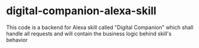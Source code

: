 # digital-companion-alexa-skill
This code is a backend for Alexa skill called "Digital Companion" which shall handle all requests and will contain the business logic behind skill's behavior
